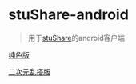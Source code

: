 # stuShare-android

> 用于[stuShare](https://github.com/CodFrm/stuShare)的android客户端

[纯色版](https://github.com/vv4304/stuShare-android)

[二次元乱搭版](https://github.com/vv4304/stuShare-android/tree/ecy)

